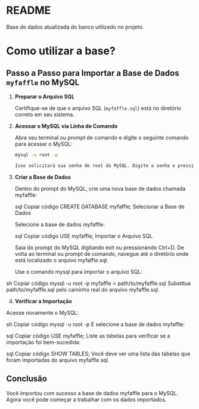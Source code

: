 # README

Base de dados atualizada do banco utilizado no projeto.

# Como utilizar a base?

## Passo a Passo para Importar a Base de Dados `myfaffle` no MySQL

1. **Preparar o Arquivo SQL**

   Certifique-se de que o arquivo SQL (`myfaffle.sql`) está no diretório correto em seu sistema.

2. **Acessar o MySQL via Linha de Comando**

   Abra seu terminal ou prompt de comando e digite o seguinte comando para acessar o MySQL:

   ```sh
   mysql -u root -p

   Isso solicitará sua senha de root do MySQL. Digite a senha e pressione Enter.

3. **Criar a Base de Dados**

   Dentro do prompt do MySQL, crie uma nova base de dados chamada myfaffle:

   sql
   Copiar código
   CREATE DATABASE myfaffle;
   Selecionar a Base de Dados

   Selecione a base de dados myfaffle:

   sql
   Copiar código
   USE myfaffle;
   Importar o Arquivo SQL

   Saia do prompt do MySQL digitando exit ou pressionando Ctrl+D. De volta ao terminal ou prompt de comando, navegue até o diretório onde está localizado o arquivo myfaffle.sql.

   Use o comando mysql para importar o arquivo SQL:

  sh
  Copiar código
  mysql -u root -p myfaffle < path/to/myfaffle.sql
  Substitua path/to/myfaffle.sql pelo caminho real do arquivo myfaffle.sql.

4. **Verificar a Importação**

  Acesse novamente o MySQL:

  sh
  Copiar código
  mysql -u root -p
  E selecione a base de dados myfaffle:

  sql
  Copiar código
  USE myfaffle;
  Liste as tabelas para verificar se a importação foi bem-sucedida:

  sql
  Copiar código
  SHOW TABLES;
  Você deve ver uma lista das tabelas que foram importadas do arquivo myfaffle.sql.

  ## Conclusão
  Você importou com sucesso a base de dados myfaffle para o MySQL. Agora você pode começar a trabalhar com os dados importados.